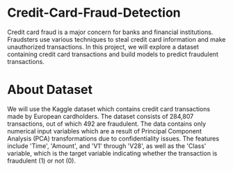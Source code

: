 # Credit-Card-Fraud-Detection

Credit card fraud is a major concern for banks and financial institutions. Fraudsters use various techniques to steal credit card information and make unauthorized transactions. In this project, we will explore a dataset containing credit card transactions and build models to predict fraudulent transactions.

# About Dataset

We will use the Kaggle dataset which contains credit card transactions made by European cardholders. The dataset consists of 284,807 transactions, out of which 492 are fraudulent. The data contains only numerical input variables which are a result of Principal Component Analysis (PCA) transformations due to confidentiality issues. The features include 'Time', 'Amount', and 'V1' through 'V28', as well as the 'Class' variable, which is the target variable indicating whether the transaction is fraudulent (1) or not (0).
